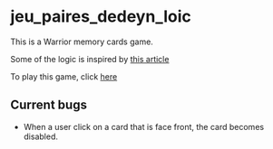 # jeu_paires_dedeyn_loic
This is a Warrior memory cards game.

Some of the logic is inspired by [this article](https://dev.to/javascriptacademy/creating-a-memory-card-game-with-html-css-and-javascript-57g1)

To play this game, click [here](https://loddaa.github.io/jeu_paires_dedeyn_loic/) 

## Current bugs

- When a user click on a card that is face front, the card becomes disabled.
